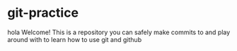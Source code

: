 # git-practice
hola
Welcome! This is a repository you can safely make commits to and play around with to learn how to use git and github
